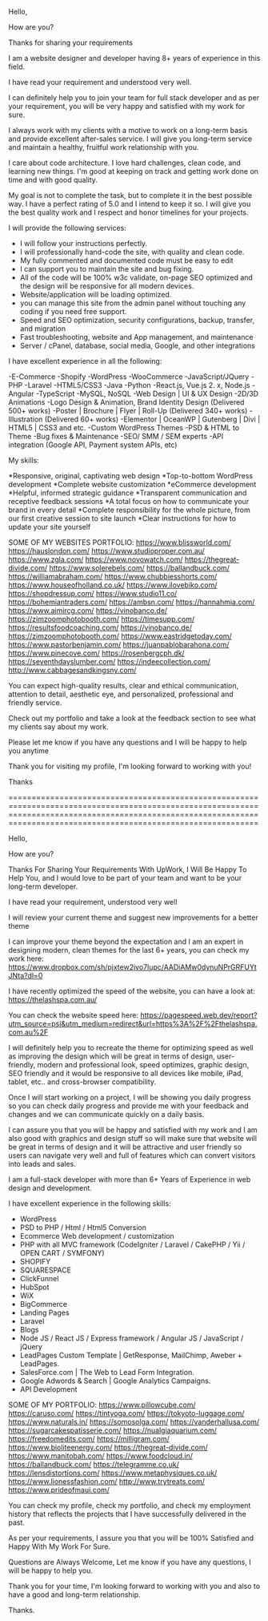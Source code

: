 Hello,

How are you?

Thanks for sharing your requirements

I am a website designer and developer having 8+ years of experience in this field.

I have read your requirement and understood very well.

I can definitely help you to join your team for full stack developer and as per your requirement, you will be very happy and satisfied with my work for sure.

I always work with my clients with a motive to work on a long-term basis and provide excellent after-sales service. I will give you long-term service and maintain a healthy, fruitful work relationship with you.

I care about code architecture. I love hard challenges, clean code, and learning new things. I'm good at keeping on track and getting work done on time and with good quality.

My goal is not to complete the task, but to complete it in the best possible way. I have a perfect rating of 5.0 and I intend to keep it so. I will give you the best quality work and I respect and honor timelines for your projects.

I will provide the following services:
- I will follow your instructions perfectly.
- I will professionally hand-code the site, with quality and clean code.
- My fully commented and documented code must be easy to edit
- I can support you to maintain the site and bug fixing.
- All of the code will be 100% w3c validate, on-page SEO optimized and the design will be responsive for all modern devices.
- Website/application will be loading optimized.
- you can manage this site from the admin panel without touching any coding if you need free support.
- Speed and SEO optimization, security configurations, backup, transfer, and migration
- Fast troubleshooting, website and App management, and maintenance
- Server / cPanel, database, social media, Google, and other integrations

I have excellent experience in all the following:

-E-Commerce
-Shopify
-WordPress
-WooCommerce
-JavaScript/JQuery
-PHP
-Laravel
-HTML5/CSS3
-Java
-Python
-React.js, Vue.js 2. x, Node.js
-Angular
-TypeScript
-MySQL, NoSQL
-Web Design | UI & UX Design
-2D/3D Animations
-Logo Design & Animation, Brand Identity Design (Delivered 500+ works)
-Poster | Brochure | Flyer | Roll-Up (Delivered 340+ works)
-Illustration (Delivered 60+ works)
-Elementor | OceanWP | Gutenberg | Divi | HTML5 | CSS3 and etc.
-Custom WordPress Themes
-PSD & HTML to Theme
-Bug fixes & Maintenance
-SEO/ SMM / SEM experts
-API integration (Google API, Payment system APIs, etc)

My skills:

*Responsive, original, captivating web design
*Top-to-bottom WordPress development
*Complete website customization
*eCommerce development
*Helpful, informed strategic guidance
*Transparent communication and receptive feedback sessions
*A total focus on how to communicate your brand in every detail
*Complete responsibility for the whole picture, from our first creative session to site launch
*Clear instructions for how to update your site yourself

SOME OF MY WEBSITES PORTFOLIO:
https://www.blissworld.com/
https://hauslondon.com/
https://www.studioproper.com.au/
https://www.zgla.com/
https://www.novowatch.com/
https://thegreat-divide.com/
https://www.solerebels.com/
https://ballandbuck.com/
https://williamabraham.com/
https://www.chubbiesshorts.com/
https://www.houseofholland.co.uk/
https://www.ilovebiko.com/
https://shopdressup.com/
https://www.studio11.co/
https://bohemiantraders.com/
https://ambsn.com/
https://hannahmia.com/
https://www.aimircg.com/
https://vinobanco.de/
https://zimzoomphotobooth.com/
https://timesupp.com/
https://resultsfoodcoaching.com/
https://vinobanco.de/
https://zimzoomphotobooth.com/
https://www.eastridgetoday.com/
https://www.pastorbenjamin.com/
https://juanpablobarahona.com/
https://www.pinecove.com/
https://rosenbergcph.dk/
https://seventhdayslumber.com/
https://indeecollection.com/
http://www.cabbagesandkingsny.com/

You can expect high-quality results, clear and ethical communication, attention to detail, aesthetic eye, and personalized, professional and friendly service.

Check out my portfolio and take a look at the feedback section to see what my clients say about my work.

Please let me know if you have any questions and I will be happy to help you anytime

Thank you for visiting my profile, I'm looking forward to working with you!

Thanks

========================================================================================================================================================================================================================


Hello,

How are you?

Thanks For Sharing Your Requirements With UpWork, I Will Be Happy To Help You, and I would love to be part of your team and want to be your long-term developer.

I have read your requirement, understood very well

I will review your current theme and suggest new improvements for a better theme

I can improve your theme beyond the expectation and I am an expert in designing modern, clean themes for the last 6+ years, you can check my work here:
https://www.dropbox.com/sh/pjxtew2jvo7lupc/AADiAMw0dynuNPrGRFUYtJNta?dl=0

I have recently optimized the speed of the website, you can have a look at:
https://thelashspa.com.au/

You can check the website speed here:
https://pagespeed.web.dev/report?utm_source=psi&utm_medium=redirect&url=https%3A%2F%2Fthelashspa.com.au%2F

I will definitely help you to recreate the theme for optimizing speed as well as improving the design which will be great in terms of design, user-friendly, modern and professional look, speed optimizes, graphic design, SEO friendly and it would be responsive to all devices like mobile, iPad, tablet, etc.. and cross-browser compatibility.

Once I will start working on a project, I will be showing you daily progress so you can check daily progress and provide me with your feedback and changes and we can communicate quickly on a daily basis.

I can assure you that you will be happy and satisfied with my work and I am also good with graphics and design stuff so will make sure that website will be great in terms of design and it will be attractive and user friendly so users can navigate very well and full of features which can convert visitors into leads and sales.

I am a full-stack developer with more than 6+ Years of Experience in web design and development.

I have excellent experience in the following skills:
- WordPress
- PSD to PHP / Html / Html5 Conversion
- Ecommerce Web development / customization
- PHP with all MVC framework (CodeIgniter / Laravel / CakePHP / Yii / OPEN CART / SYMFONY)
- SHOPIFY
- SQUARESPACE
- ClickFunnel
- HubSpot
- WiX
- BigCommerce
- Landing Pages
- Laravel
- Blogs
- Node JS / React JS / Express framework / Angular JS / JavaScript / jQuery
- LeadPages Custom Template | GetResponse, MailChimp, Aweber + LeadPages.
- SalesForce.com | The Web to Lead Form Integration.
- Google Adwords & Search | Google Analytics Campaigns.
- API Development

SOME OF MY PORTFOLIO:
https://www.pillowcube.com/
https://caruso.com/
https://tintyoga.com/
https://tokyoto-luggage.com/
https://www.naturals.in/
https://somosolga.com/
https://vanderhallusa.com/
https://sugarcakespatisserie.com/
https://nualgiaquarium.com/
https://freedomedits.com/
https://milligram.com/
https://www.bioliteenergy.com/
https://thegreat-divide.com/
https://www.manitobah.com/
https://www.foodcloud.in/
https://ballandbuck.com/
https://telegramme.co.uk/
https://lensdistortions.com/
https://www.metaphysiques.co.uk/
https://www.lionessfashion.com/
http://www.trytreats.com/
https://www.prideofmaui.com/

You can check my profile, check my portfolio, and check my employment history that reflects the projects that I have successfully delivered in the past.

As per your requirements, I assure you that you will be 100% Satisfied and Happy With My Work For Sure.

Questions are Always Welcome, Let me know if you have any questions, I will be happy to help you.

Thank you for your time, I'm looking forward to working with you and also to have a good and long-term relationship.

Thanks.